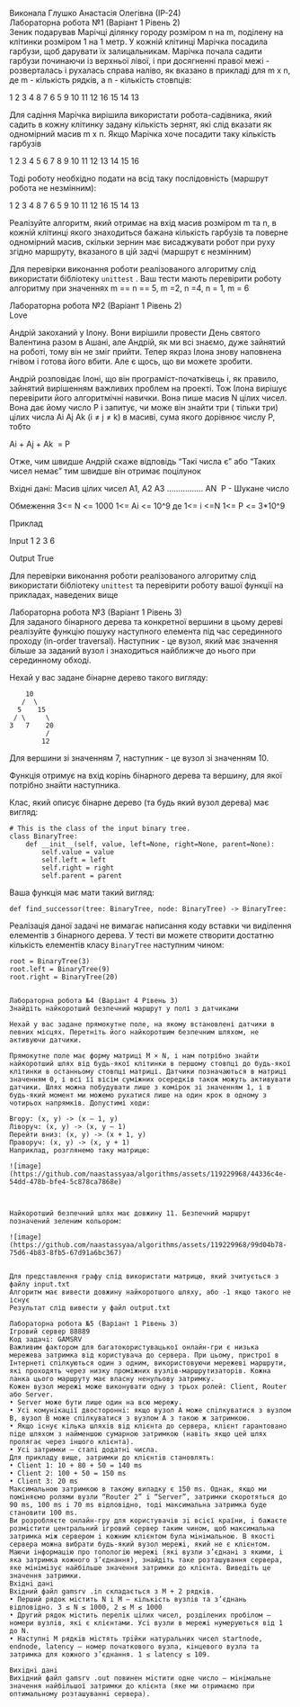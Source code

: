 Виконала Глушко Анастасія Олегівна (ІР-24)   
Лабораторна робота №1 (Варіант 1 Рівень 2)  
Зеник подарував Марічці ділянку городу розміром n на m, поділену на клітинки розміром 1 на 1 метр. У кожній клітинці Марічка посадила гарбузи, щоб дарувати їх залицальникам. Марічка почала садити гарбузи починаючи із верхньої лівої, і при досягненні правої межі - розверталась і рухалась справа наліво, як вказано в прикладі для m x n, де m - кількість рядків, а n - кількість стовпців:

1 2 3 4 
8 7 6 5 
9 10 11 12 
16 15 14 13

Для садіння Марічка вирішила використати робота-садівника, який садить в кожну клітинку задану кількість зернят, які слід вказати як одномірний масив m x n. Якщо Марічка хоче посадити таку кількість гарбузів

1 2 3 4
5 6 7 8
9 10 11 12
13 14 15 16

Тоді роботу необхідно подати на всід таку послідовність (маршрут робота не незмінним): 

1 2 3 4 8 7 6 5 9 10 11 12 16 15 14 13

 
Реалізуйте алгоритм, який отримає на вхід масив розміром m та n, в кожній клітинці якого знаходиться бажана кількість гарбузів та поверне одномірний масив, скільки зернин має висаджувати робот при руху згідно маршруту, вказаного в цій задчі (маршрут є незмінним)

Для перевірки виконання роботи реалізованого алгоритму слід використати бібліотеку `unittest` . Ваш тести мають перевірити роботу алгоритму при значеннях m == n == 5, m =2, n =4, n = 1, m = 6



Лабораторна робота №2 (Варіант 1 Рівень 2)  
Love

Андрій закоханий у Ілону. Вони вирішили провести День святого Валентина разом в Ашані, але Андрій, як ми всі знаємо, дуже зайнятий на роботі, тому він не зміг прийти. Тепер якраз Ілона знову наповнена гнівом і готова його вбити. Але є щось, що ви можете зробити.

Андрій розповідає Ілоні, що він програміст-початківець і, як правило, зайнятий вирішенням важливих проблем на проекті. Тож Ілона вирішує перевірити його алгоритмічні навички. Вона пише масив N цілих чисел. Вона дає йому число P і запитує, чи може він знайти три ( тільки три) цілих числа Ai Aj Ak (i ≠ j ≠ k) в масиві, сума якого дорівнює числу P, тобто

Ai + Aj + Ak  = P

Отже, чим швидше Андрій скаже відповідь “Такі числа є” або “Таких чисел немає” тим швидше він отримає поцілунок

Вхідні дані:
Масив цілих чисел A1, A2 A3 ……………. AN 
Р - Шукане число 

Обмеження
3<= N <= 1000
1<= Ai <= 10^9 де 1<= i <=N
1<= P <= 3*10^9

Приклад

Input
1 2 3
6

Output
True

Для перевірки виконання роботи реалізованого алгоритму слід використати бібліотеку `unittest` та перевірити роботу вашої функції на прикладах, наведених вище


Лабораторна робота №3 (Варіант 1 Рівень 3)  
Для заданого бінарного дерева та конкретної вершини в цьому дереві реалізуйте функцію пошуку наступного елемента під час серединного проходу (in-order traversal). Наступник - це вузол, який має значення більше за заданий вузол і знаходиться найближче до нього при серединному обході.

Нехай у вас задане бінарне дерево такого вигляду:
```
    10
   /  \
  5    15
 / \     \
3   7    20
         /
        12

```
Для вершини зі значенням 7, наступник - це вузол зі значенням 10.

Функція отримує на вхід корінь бінарного дерева та вершину, для якої потрібно знайти наступника.

Клас, який описує бінарне дерево (та будь який вузол дерева) має вигляд:
```
# This is the class of the input binary tree.
class BinaryTree:
    def __init__(self, value, left=None, right=None, parent=None):
        self.value = value
        self.left = left
        self.right = right
        self.parent = parent
```

Ваша функція має мати такий вигляд:

```
def find_successor(tree: BinaryTree, node: BinaryTree) -> BinaryTree:
```

Реалізація даної задачі не вимагає написання коду вставки чи виділення елементів з бінарного дерева. У тесті ви можете створити достатню кількість елементів класу `BinaryTree` наступним чином:

```
root = BinaryTree(3)
root.left = BinaryTree(9)
root.right = BinaryTree(20)


Лабораторна робота №4 (Варіант 4 Рівень 3)
Знайдіть найкоротший безпечний маршрут у полі з датчиками  

Нехай у вас задане прямокутне поле, на якому встановлені датчики в певних місцях. Перетніть його найкоротшим безпечним шляхом, не активуючи датчики.  

Прямокутне поле має форму матриці M × N, і нам потрібно знайти найкоротший шлях від будь-якої клітинки в першому стовпці до будь-якої клітинки в останньому стовпці матриці. Датчики позначаються в матриці значенням 0, і всі її вісім суміжних осередків також можуть активувати датчики. Шлях можна побудувати лише з комірок зі значенням 1, і в будь-який момент ми можемо рухатися лише на один крок в одному з чотирьох напрямків. Допустимі ходи:  

Вгору: (x, y) -> (x – 1, y)  
Ліворуч: (x, y) -> (x, y – 1)  
Перейти вниз: (x, y) -> (x + 1, y)  
Праворуч: (x, y) -> (x, y + 1)  
Наприклад, розглянемо таку матрицю:  

![image](https://github.com/naastassyaa/algorithms/assets/119229968/44336c4e-54dd-478b-bfe4-5c878ca7868e)  



Найкоротший безпечний шлях має довжину 11. Безпечний маршрут позначений зеленим кольором:  

![image](https://github.com/naastassyaa/algorithms/assets/119229968/99d04b78-75d6-4b83-8fb5-67d91a6bc367)  


Для представлення графу слід використати матрицю, який зчитується з файлу input.txt  
Алгоритм має вивести довжину найкоротшого шляху, або -1 якщо такого не існує  
Результат слід вивести у файл output.txt  
 
Лабораторна робота №5 (Варіант 1 Рівень 3)
Iгровий сервер 88889  
Код задачi: GAMSRV  
Важливим фактором для багатокористувацької онлайн-гри є низька мережева затримка вiд користувача до сервера. При цьому, пристрої в Iнтернетi спiлкуються один з одним, використовуючи мережевi маршрути, якi проходять через низку промiжних вузлiв-маршрутизаторiв. Кожна ланка цього маршруту має власну ненульову затримку.
Кожен вузол мережi може виконувати одну з трьох ролей: Client, Router або Server.  
• Server може бути лише один на всю мережу.  
• Усi комунiкацiї двостороннi: якщо вузол A може спiлкуватися з вузлом B, вузол B може спiлкуватися з вузлом A з такою ж затримкою.  
• Якщо iснує кiлька шляхiв вiд клiєнта до сервера, клiєнт гарантовано пiде шляхом з найменшою сумарною затримкою (навiть якщо цей шлях пролягає через iншого клiєнта).  
• Усi затримки — сталi додатнi числа.  
Для прикладу вище, затримки до клiєнтiв становлять:   
• Client 1: 10 + 80 + 50 = 140 ms  
• Client 2: 100 + 50 = 150 ms  
• Client 3: 20 ms  
Максимальною затримкою в такому випадку є 150 ms. Однак, якщо ми помiняємо ролями вузли “Router 2” i “Server”, затримки скоротяться до 90 ms, 100 ms i 70 ms вiдповiдно, тодi максимальна затримка буде становити 100 ms.
Ви розробляєте онлайн-гру для користувачiв зi всiєї країни, i бажаєте розмiстити центральний iгровий сервер таким чином, щоб максимальна затримка мiж сервером i кожним клiєнтом була мiнiмальною. В якостi сервера можна вибрати будь-який вузол мережi, який не є клiєнтом. Маючи iнформацiю про топологiю мережi (якi вузли з’єднанi з якими, i яка затримка кожного з’єднання), знайдiть таке розташування сервера, яке мiнiмiзує найбiльше значення затримки до клiєнта. Виведiть це значення затримки.  
Вхiднi данi  
Вхiдний файл gamsrv .in складається з M + 2 рядкiв.  
• Перший рядок мiстить N i M — кiлькiсть вузлiв та з’єднань вiдповiдно. 3 ≤ N ≤ 1000, 2 ≤ M ≤ 1000  
• Другий рядок мiстить перелiк цiлих чисел, роздiлених пробiлом — номери вузлiв, якi є клiєнтами. Усi вузли в мережi нумеруються вiд 1 до N.  
• Наступнi M рядкiв мiстять трiйки натуральних чисел startnode, endnode, latency — номер початкового вузла, кiнцевого вузла та затримка для кожного з’єднання. 1 ≤ latency ≤ 109.  

Вихiднi данi  
Вихiдний файл gamsrv .out повинен мiстити одне число — мiнiмальне значення найбiльшої затримки до клiєнта (яке ми отримаємо при оптимальному розташуваннi сервера).  
